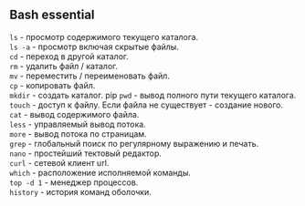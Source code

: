 ## Bash essential 

```ls``` - просмотр содержимого текущего каталога.  
```ls -a``` - просмотр включая скрытые файлы.  
```cd``` - переход в другой каталог.  
```rm``` - удалить файл / каталог.  
```mv``` - переместить / переименовать файл.  
```cp``` - копировать файл.  
```mkdir``` - создать каталог.  pip
```pwd``` - вывод полного пути текущего каталога.  
```touch``` - доступ к файлу. Если файла не существует - создание нового.  
```cat``` - вывод содержимого файла.  
```less``` - управляемый вывод потока.  
```more``` - вывод потока по страницам.  
```grep``` - глобальный поиск по регулярному выражению и печать.  
```nano``` - простейший тектовый редактор.  
```curl``` - сетевой клиент url.  
```which``` - расположение исполняемой команды.  
```top -d 1``` - менеджер процессов.  
```history``` - история команд оболочки.  
